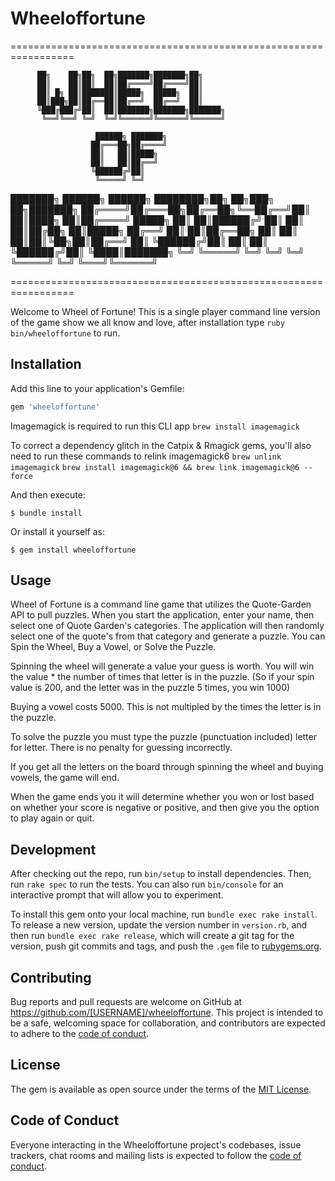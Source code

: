 # Wheeloffortune

=================================================================


          ██╗    ██╗██╗  ██╗███████╗███████╗██╗
          ██║    ██║██║  ██║██╔════╝██╔════╝██║
          ██║ █╗ ██║███████║█████╗  █████╗  ██║
          ██║███╗██║██╔══██║██╔══╝  ██╔══╝  ██║
          ╚███╔███╔╝██║  ██║███████╗███████╗███████╗
           ╚══╝╚══╝ ╚═╝  ╚═╝╚══════╝╚══════╝╚══════╝

                       ██████╗ ███████╗
                      ██╔═══██╗██╔════╝
                      ██║   ██║█████╗
                      ██║   ██║██╔══╝
                      ╚██████╔╝██║
                       ╚═════╝ ╚═╝

  ███████╗ ██████╗ ██████╗ ████████╗██╗   ██╗███╗   ██╗███████╗
  ██╔════╝██╔═══██╗██╔══██╗╚══██╔══╝██║   ██║████╗  ██║██╔════╝
  █████╗  ██║   ██║██████╔╝   ██║   ██║   ██║██╔██╗ ██║█████╗
  ██╔══╝  ██║   ██║██╔══██╗   ██║   ██║   ██║██║╚██╗██║██╔══╝
  ██║     ╚██████╔╝██║  ██║   ██║   ╚██████╔╝██║ ╚████║███████╗
  ╚═╝      ╚═════╝ ╚═╝  ╚═╝   ╚═╝    ╚═════╝ ╚═╝  ╚═══╝╚══════╝


=================================================================

Welcome to Wheel of Fortune! This is a single player command line version of the game show we all know and love, after installation type `ruby bin/wheeloffortune` to run.

## Installation

Add this line to your application's Gemfile:

```ruby
gem 'wheeloffortune'
```

Imagemagick is required to run this CLI app
`brew install imagemagick`

To correct a dependency glitch in the Catpix & Rmagick gems, you'll also need to run these commands to relink imagemagick6
`brew unlink imagemagick`
`brew install imagemagick@6 && brew link imagemagick@6 --force`

And then execute:

    $ bundle install

Or install it yourself as:

    $ gem install wheeloffortune

## Usage

Wheel of Fortune is a command line game that utilizes the Quote-Garden API to pull puzzles. When you start the application, enter your name, then select one of Quote Garden's categories. The application will then randomly select one of the quote's from that category and generate a puzzle. You can Spin the Wheel, Buy a Vowel, or Solve the Puzzle. 

Spinning the wheel will generate a value your guess is worth. You will win the value * the number of times that letter is in the puzzle. (So if your spin value is 200, and the letter was in the puzzle 5 times, you win 1000)

Buying a vowel costs 5000. This is not multipled by the times the letter is in the puzzle.

To solve the puzzle you must type the puzzle (punctuation included) letter for letter. There is no penalty for guessing incorrectly.

If you get all the letters on the board through spinning the wheel and buying vowels, the game will end.

When the game ends you it will determine whether you won or lost based on whether your score is negative or positive, and then give you the option to play again or quit.

## Development

After checking out the repo, run `bin/setup` to install dependencies. Then, run `rake spec` to run the tests. You can also run `bin/console` for an interactive prompt that will allow you to experiment.

To install this gem onto your local machine, run `bundle exec rake install`. To release a new version, update the version number in `version.rb`, and then run `bundle exec rake release`, which will create a git tag for the version, push git commits and tags, and push the `.gem` file to [rubygems.org](https://rubygems.org).

## Contributing

Bug reports and pull requests are welcome on GitHub at https://github.com/[USERNAME]/wheeloffortune. This project is intended to be a safe, welcoming space for collaboration, and contributors are expected to adhere to the [code of conduct](https://github.com/[USERNAME]/wheeloffortune/blob/master/CODE_OF_CONDUCT.md).


## License

The gem is available as open source under the terms of the [MIT License](https://opensource.org/licenses/MIT).

## Code of Conduct

Everyone interacting in the Wheeloffortune project's codebases, issue trackers, chat rooms and mailing lists is expected to follow the [code of conduct](https://github.com/[USERNAME]/wheeloffortune/blob/master/CODE_OF_CONDUCT.md).
